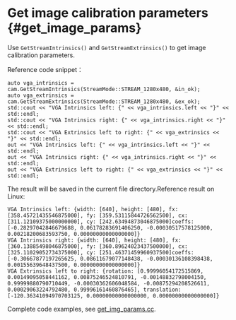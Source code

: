 # Get image calibration parameters {#get_image_params}

Use ``GetStreamIntrinsics()`` and ``GetStreamExtrinsics()`` to get image calibration parameters.

Reference code snippet：

```
auto vga_intrinsics = cam.GetStreamIntrinsics(StreamMode::STREAM_1280x480, &in_ok);
auto vga_extrinsics = cam.GetStreamExtrinsics(StreamMode::STREAM_1280x480, &ex_ok);
std::cout << "VGA Intrinsics left: {" << vga_intrinsics.left << "}" << std::endl;
std::cout << "VGA Intrinsics right: {" << vga_intrinsics.right << "}" << std::endl;
std::cout << "VGA Extrinsics left to right: {" << vga_extrinsics << "}" << std::endl;
out << "VGA Intrinsics left: {" << vga_intrinsics.left << "}" << std::endl;
out << "VGA Intrinsics right: {" << vga_intrinsics.right << "}" << std::endl;
out << "VGA Extrinsics left to right: {" << vga_extrinsics << "}" << std::endl;
```

The result will be saved in the current file directory.Reference result on Linux:

```
VGA Intrinsics left: {width: [640], height: [480], fx: [358.45721435546875000], fy: [359.53115844726562500], cx: [311.12109375000000000], cy: [242.63494873046875000]coeffs: [-0.28297042846679688, 0.06178283691406250, -0.00030517578125000, 0.00218200683593750, 0.00000000000000000]}
VGA Intrinsics right: {width: [640], height: [480], fx: [360.13885498046875000], fy: [360.89624023437500000], cx: [325.11029052734375000], cy: [251.46371459960937500]coeffs: [-0.30667877197265625, 0.08611679077148438, -0.00030136108398438, 0.00155639648437500, 0.00000000000000000]}
VGA Extrinsics left to right: {rotation: [0.99996054172515869, 0.00149095058441162, 0.00875246524810791, -0.00148832798004150, 0.99999880790710449, -0.00030362606048584, -0.00875294208526611, 0.00029063224792480, 0.99996161460876465], translation: [-120.36341094970703125, 0.00000000000000000, 0.00000000000000000]}
```

Complete code examples, see [get_img_params.cc](https://github.com/slightech/MYNT-EYE-D-SDK/blob/master/samples/src/get_img_params.cc).